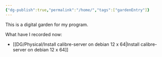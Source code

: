 ```yaml
---
{"dg-publish":true,"permalink":"/home/","tags":["gardenEntry"]}
---
```



This is a digital garden for my program.

What have I recorded now:

- [[DG/Physical/Install calibre-server on debian 12 x 64\|Install calibre-server on debian 12 x 64]]
